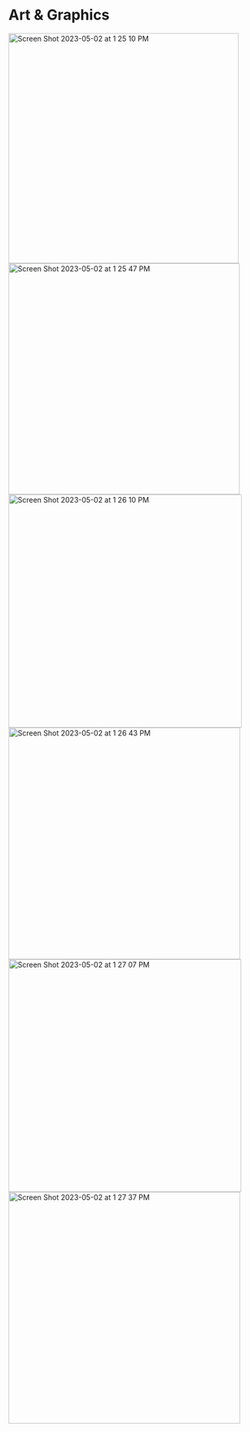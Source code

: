 # Art & Graphics

<img width="452" alt="Screen Shot 2023-05-02 at 1 25 10 PM" src="https://user-images.githubusercontent.com/49348631/235754275-5d228f94-2322-4b1e-8e37-e1ad47431ee3.png">
<img width="454" alt="Screen Shot 2023-05-02 at 1 25 47 PM" src="https://user-images.githubusercontent.com/49348631/235754296-c93a916e-3507-485a-8f51-6fe24236cc63.png">
<img width="458" alt="Screen Shot 2023-05-02 at 1 26 10 PM" src="https://user-images.githubusercontent.com/49348631/235754306-c8d1476a-6a50-49dc-a8ca-2b3790d501c7.png">
<img width="455" alt="Screen Shot 2023-05-02 at 1 26 43 PM" src="https://user-images.githubusercontent.com/49348631/235754310-35921982-b25c-4aaf-873f-b1eb01c223cf.png">
<img width="457" alt="Screen Shot 2023-05-02 at 1 27 07 PM" src="https://user-images.githubusercontent.com/49348631/235754319-d87f47d7-b5de-4f42-9347-46d8d55140a7.png">
<img width="455" alt="Screen Shot 2023-05-02 at 1 27 37 PM" src="https://user-images.githubusercontent.com/49348631/235754580-37222a33-1b10-44ba-a4fe-18e532ac9262.png">
